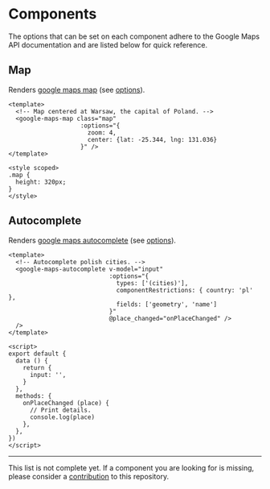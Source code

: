 # Components
The options that can be set on each component adhere to the Google Maps API documentation and are listed below for quick reference.

## Map
Renders [google maps map](https://developers.google.com/maps/documentation/javascript/reference/map#Map) (see [options](https://developers.google.com/maps/documentation/javascript/reference/map#MapOptions)).

```vue
<template>
  <!-- Map centered at Warsaw, the capital of Poland. -->
  <google-maps-map class="map"
                    :options="{
                      zoom: 4,
                      center: {lat: -25.344, lng: 131.036}
                    }" />
</template>

<style scoped>
.map {
  height: 320px;
}
</style>
```

## Autocomplete
Renders [google maps autocomplete](https://developers.google.com/maps/documentation/javascript/reference/places-widget#Autocomplete) (see [options](https://developers.google.com/maps/documentation/javascript/reference/places-widget#AutocompleteOptions)).

```vue
<template>
  <!-- Autocomplete polish cities. -->
  <google-maps-autocomplete v-model="input"
                            :options="{
                              types: ['(cities)'],
                              componentRestrictions: { country: 'pl' },
                              fields: ['geometry', 'name']
                            }"
                            @place_changed="onPlaceChanged" />
  />
</template>

<script>
export default {
  data () {
    return {
      input: '',
    }
  },
  methods: {
    onPlaceChanged (place) {
      // Print details.
      console.log(place)
    },
  },
})
</script>
```

---

This list is not complete yet. If a component you are looking for is missing, please consider a [contribution](https://github.com/p803/vue-google-maps#contribution) to this repository.
